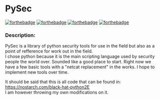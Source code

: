 # PySec  
[![forthebadge](https://forthebadge.com/images/badges/made-with-python.svg)](https://forthebadge.com)  [![forthebadge](https://forthebadge.com/images/badges/open-source.svg)](https://forthebadge.com)  [![forthebadge](https://forthebadge.com/images/badges/powered-by-black-magic.svg)](https://forthebadge.com)  [![forthebadge](https://forthebadge.com/images/badges/contains-tasty-spaghetti-code.svg)](https://forthebadge.com)  
### Description:  
PySec is a library of python security tools for use in the field but also as a point of refference for work out in the field.  
I chose python because it is the main scripting language used by security people the world over. Sounded like a good place to start. 
Right now we have a few basic tools with a "netcat replacement" in the works. I hope to implement new tools over time.  

It should be said that this is all code that can be found in: https://nostarch.com/black-hat-python2E   
I am however throwing my own modifications on it.  

